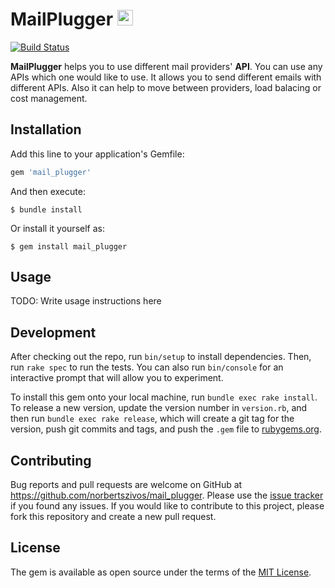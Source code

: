 # MailPlugger <img src="https://github.com/norbertszivos/mail_plugger/images/mail_plugger.png" height="25" />

[![Build Status](https://travis-ci.com/norbertszivos/mail_plugger.svg?branch=main)](https://travis-ci.com/norbertszivos/mail_plugger)

**MailPlugger** helps you to use different mail providers' **API**. You can use any APIs which one would like to use. It allows you to send different emails with different APIs. Also it can help to move between providers, load balacing or cost management.

## Installation

Add this line to your application's Gemfile:

```ruby
gem 'mail_plugger'
```

And then execute:

    $ bundle install

Or install it yourself as:

    $ gem install mail_plugger

## Usage

TODO: Write usage instructions here

## Development

After checking out the repo, run `bin/setup` to install dependencies. Then, run `rake spec` to run the tests. You can also run `bin/console` for an interactive prompt that will allow you to experiment.

To install this gem onto your local machine, run `bundle exec rake install`. To release a new version, update the version number in `version.rb`, and then run `bundle exec rake release`, which will create a git tag for the version, push git commits and tags, and push the `.gem` file to [rubygems.org](https://rubygems.org).

## Contributing

Bug reports and pull requests are welcome on GitHub at https://github.com/norbertszivos/mail_plugger. Please use the [issue tracker](https://github.com/norbertszivos/mail_plugger/issues) if you found any issues. If you would like to contribute to this project, please fork this repository and create a new pull request.


## License

The gem is available as open source under the terms of the [MIT License](https://opensource.org/licenses/MIT).
